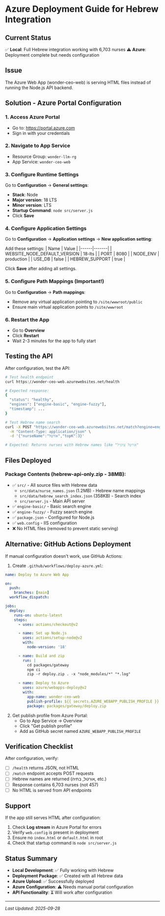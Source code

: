 # Azure Deployment Guide for Hebrew Integration

## Current Status
✅ **Local**: Full Hebrew integration working with 6,703 nurses
⚠️ **Azure**: Deployment complete but needs configuration

## Issue
The Azure Web App (wonder-ceo-web) is serving HTML files instead of running the Node.js API backend.

## Solution - Azure Portal Configuration

### 1. Access Azure Portal
- Go to: https://portal.azure.com
- Sign in with your credentials

### 2. Navigate to App Service
- Resource Group: `wonder-llm-rg`
- App Service: `wonder-ceo-web`

### 3. Configure Runtime Settings
Go to **Configuration** → **General settings**:
- **Stack**: Node
- **Major version**: 18 LTS
- **Minor version**: LTS
- **Startup Command**: `node src/server.js`
- Click **Save**

### 4. Configure Application Settings
Go to **Configuration** → **Application settings** → **New application setting**:

Add these settings:
| Name | Value |
|------|-------|
| WEBSITE_NODE_DEFAULT_VERSION | 18-lts |
| PORT | 8080 |
| NODE_ENV | production |
| USE_DB | false |
| HEBREW_SUPPORT | true |

Click **Save** after adding all settings.

### 5. Configure Path Mappings (Important!)
Go to **Configuration** → **Path mappings**:
- Remove any virtual application pointing to `/site/wwwroot/public`
- Ensure main virtual application points to `/site/wwwroot`

### 6. Restart the App
- Go to **Overview**
- Click **Restart**
- Wait 2-3 minutes for the app to fully start

## Testing the API

After configuration, test the API:

```bash
# Test health endpoint
curl https://wonder-ceo-web.azurewebsites.net/health

# Expected response:
{
  "status": "healthy",
  "engines": ["engine-basic", "engine-fuzzy"],
  "timestamp": ...
}

# Test Hebrew name search
curl -X POST "https://wonder-ceo-web.azurewebsites.net/match?engine=engine-basic" \
  -H "Content-Type: application/json" \
  -d '{"nurseName":"אורטל","topK":3}'

# Expected: Returns nurses with Hebrew names like "אורטל צוקרל"
```

## Files Deployed

### Package Contents (hebrew-api-only.zip - 38MB):
- ✅ `src/` - All source files with Hebrew data
  - `src/data/nurse_names.json` (1.2MB) - Hebrew name mappings
  - `src/data/hebrew_search_index.json` (358KB) - Search index
  - `src/server.js` - Main API server
- ✅ `engine-basic/` - Basic search engine
- ✅ `engine-fuzzy/` - Fuzzy search engine
- ✅ `package.json` - Configured for Node.js
- ✅ `web.config` - IIS configuration
- ❌ No HTML files (removed to prevent static serving)

## Alternative: GitHub Actions Deployment

If manual configuration doesn't work, use GitHub Actions:

1. Create `.github/workflows/deploy-azure.yml`:
```yaml
name: Deploy to Azure Web App

on:
  push:
    branches: [main]
  workflow_dispatch:

jobs:
  deploy:
    runs-on: ubuntu-latest
    steps:
      - uses: actions/checkout@v2

      - name: Set up Node.js
        uses: actions/setup-node@v2
        with:
          node-version: '18'

      - name: Build and zip
        run: |
          cd packages/gateway
          npm ci
          zip -r deploy.zip . -x "node_modules/*" "*.log"

      - name: Deploy to Azure
        uses: azure/webapps-deploy@v2
        with:
          app-name: wonder-ceo-web
          publish-profile: ${{ secrets.AZURE_WEBAPP_PUBLISH_PROFILE }}
          package: packages/gateway/deploy.zip
```

2. Get publish profile from Azure Portal:
   - Go to App Service → Overview
   - Click "Get publish profile"
   - Add as GitHub secret named `AZURE_WEBAPP_PUBLISH_PROFILE`

## Verification Checklist

After configuration, verify:
- [ ] `/health` returns JSON, not HTML
- [ ] `/match` endpoint accepts POST requests
- [ ] Hebrew names are returned (אורטל, בתיה, etc.)
- [ ] Response contains 6,703 nurses (not 457)
- [ ] No HTML is served from API endpoints

## Support

If the app still serves HTML after configuration:
1. Check **Log stream** in Azure Portal for errors
2. Verify `web.config` is present in deployment
3. Ensure no `index.html` or `default.html` in root
4. Check that startup command is `node src/server.js`

## Status Summary
- **Local Development**: ✅ Fully working with Hebrew
- **Deployment Package**: ✅ Created with all Hebrew data
- **Azure Upload**: ✅ Successfully deployed
- **Azure Configuration**: ⚠️ Needs manual portal configuration
- **API Functionality**: ⏳ Will work after configuration

---
*Last Updated: 2025-09-28*